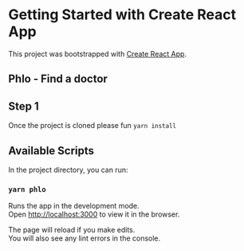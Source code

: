 # Getting Started with Create React App

This project was bootstrapped with [Create React App](https://github.com/facebook/create-react-app).

## Phlo - Find a doctor

## Step 1

Once the project is cloned please fun `yarn install`

## Available Scripts

In the project directory, you can run:

### `yarn phlo`

Runs the app in the development mode.\
Open [http://localhost:3000](http://localhost:3000) to view it in the browser.

The page will reload if you make edits.\
You will also see any lint errors in the console.

